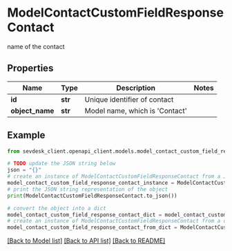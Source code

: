 # ModelContactCustomFieldResponseContact

name of the contact

## Properties

Name | Type | Description | Notes
------------ | ------------- | ------------- | -------------
**id** | **str** | Unique identifier of contact | 
**object_name** | **str** | Model name, which is &#39;Contact&#39; | 

## Example

```python
from sevdesk_client.openapi_client.models.model_contact_custom_field_response_contact import ModelContactCustomFieldResponseContact

# TODO update the JSON string below
json = "{}"
# create an instance of ModelContactCustomFieldResponseContact from a JSON string
model_contact_custom_field_response_contact_instance = ModelContactCustomFieldResponseContact.from_json(json)
# print the JSON string representation of the object
print(ModelContactCustomFieldResponseContact.to_json())

# convert the object into a dict
model_contact_custom_field_response_contact_dict = model_contact_custom_field_response_contact_instance.to_dict()
# create an instance of ModelContactCustomFieldResponseContact from a dict
model_contact_custom_field_response_contact_from_dict = ModelContactCustomFieldResponseContact.from_dict(model_contact_custom_field_response_contact_dict)
```
[[Back to Model list]](../README.md#documentation-for-models) [[Back to API list]](../README.md#documentation-for-api-endpoints) [[Back to README]](../README.md)


